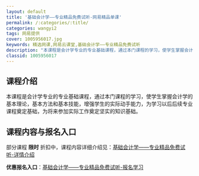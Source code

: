 ```yaml
---
layout: default
title: '基础会计学——专业精品免费试听-网易精品单课'
permalink: /:categories/:title/
categories: wangyi2
tags: 网易提供
cover: 1005956017.jpg
keywords: 精选网课,网易云课堂,基础会计学——专业精品免费试听
description: "本课程是会计学专业的专业基础课程，通过本门课程的学习，使学生掌握会计学的基本理论，基本方法和基本技能，增强学生的实际动手能力，为学习以后后续专业课程奠定基础，为将来参加实际工作奠定坚实的知识"
classid: 1005956017
---
```


## 课程介绍

本课程是会计学专业的专业基础课程，通过本门课程的学习，使学生掌握会计学的基本理论，基本方法和基本技能，增强学生的实际动手能力，为学习以后后续专业课程奠定基础，为将来参加实际工作奠定坚实的知识基础。

## 课程内容与报名入口

部分课程 **限时** 折扣中，课程内容详细介绍见：[基础会计学——专业精品免费试听-详情介绍](https://study.163.com/course/introduction/1005956017.htm?share=1&shareId=1025206652&utm_campaign=share&utm_medium=iphoneShare&utm_source=&utm_u=1025206652)

**优惠报名入口**：[基础会计学——专业精品免费试听-报名学习](https://study.163.com/course/introduction/1005956017.htm?share=1&shareId=1025206652&utm_campaign=share&utm_medium=iphoneShare&utm_source=&utm_u=1025206652)

